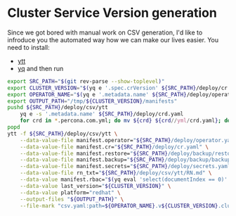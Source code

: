 # Cluster Service Version generation

Since we got bored with manual work on CSV generation, I'd like to infroduce you the automated way
how we can make our lives easier.
You need to install:

* [ytt](https://carvel.dev/ytt/docs/latest/install/)
* [yq](https://mikefarah.gitbook.io/yq/v/v4.x#install)
and then run

```bash
export SRC_PATH="$(git rev-parse --show-toplevel)"
export CLUSTER_VERSION="$(yq e '.spec.crVersion' ${SRC_PATH}/deploy/cr.yaml)"
export OPERATOR_NAME="$(yq e '.metadata.name' ${SRC_PATH}/deploy/operator.yaml)"
export OUTPUT_PATH="/tmp/${CLUSTER_VERSION}/manifests"
pushd ${SRC_PATH}/deploy/csv/ytt
    yq e -s '.metadata.name' ${SRC_PATH}/deploy/crd.yaml
    for crd in *.percona.com.yml; do mv ${crd} ${crd//yml/crd.yaml}; done
popd
ytt -f ${SRC_PATH}/deploy/csv/ytt \
    --data-value-file manifest.operator="${SRC_PATH}/deploy/operator.yaml" \
    --data-value-file manifest.cr="${SRC_PATH}/deploy/cr.yaml" \
    --data-value-file manifest.restore="${SRC_PATH}/deploy/backup/restore.yaml" \
    --data-value-file manifest.backup="${SRC_PATH}/deploy/backup/backup.yaml" \
    --data-value-file manifest.secrets="${SRC_PATH}/deploy/secrets.yaml" \
    --data-value-file rn_txt="${SRC_PATH}/deploy/csv/ytt/RN.md" \
    --data-value manifest.rbac="$(yq eval 'select(documentIndex == 0)' ${SRC_PATH}/deploy/rbac.yaml)" \
    --data-value last_version="${CLUSTER_VERSION}" \
    --data-value platform="redhat" \
    --output-files "${OUTPUT_PATH}" \
    --file-mark "csv.yaml:path=${OPERATOR_NAME}.v${CLUSTER_VERSION}.clusterserviceversion.yaml"
```
